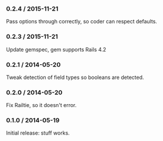 ### 0.2.4 / 2015-11-21

Pass options through correctly, so coder can respect defaults.

### 0.2.3 / 2015-11-21

Update gemspec, gem supports Rails 4.2

### 0.2.1 / 2014-05-20

Tweak detection of field types so booleans are detected.

### 0.2.0 / 2014-05-20

Fix Railtie, so it doesn't error.

### 0.1.0 / 2014-05-19

Initial release: stuff works.
